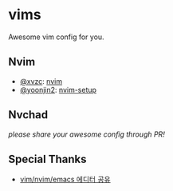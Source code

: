 # vims

Awesome vim config for you.

## Nvim

- [@xvzc](https://github.com/xvzc): [nvim](github.com/xvzc/nvim)
- [@yoonjin2](https://github.com/yoonjin2): [nvim-setup](https://github.com/yoonjin2/nvim-setup)

## Nvchad

_please share your awesome config through PR!_

## Special Thanks

- [vim/nvim/emacs 에디터 공유](https://open.kakao.com/o/g0HjURue)
